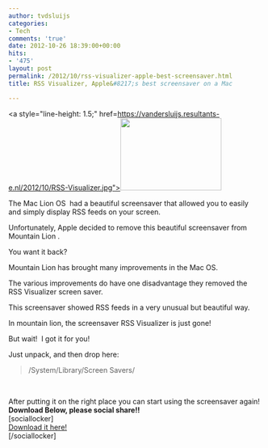 ```yaml
---
author: tvdsluijs
categories:
- Tech
comments: 'true'
date: 2012-10-26 18:39:00+00:00
hits:
- '475'
layout: post
permalink: /2012/10/rss-visualizer-apple-best-screensaver.html
title: RSS Visualizer, Apple&#8217;s best screensaver on a Mac

---
```

<a style="line-height: 1.5;" href=https://vandersluijs.resultants-e.nl/2012/10/RSS-Visualizer.jpg"><img src="https://vandersluijs.resultants-e.nl/2012/10/RSS-Visualizer-300x214.jpg" alt="" width="200" height="143" border="0" /></a>

The Mac Lion OS  had a beautiful screensaver that allowed you to easily and simply display RSS feeds on your screen.

Unfortunately, Apple decided to remove this beautiful screensaver from Mountain Lion .

You want it back?

<a name="more"></a>Mountain Lion has brought many improvements in the Mac OS.

The various improvements do have one disadvantage they removed the RSS Visualizer screen saver.

This screensaver showed RSS feeds in a very unusual but beautiful way.

In mountain lion, the screensaver RSS Visualizer is just gone!

But wait!  I got it for you!

Just unpack, and then drop here:

> /System/Library/Screen Savers/

&nbsp;

<div>
  After putting it on the right place you can start using the screensaver again!
</div>

<div>
</div>

<div>
  <strong>Download Below, please social share!!</strong>
</div>

<div>
  [sociallocker]
</div>

<div>
  <a href="https://s3-eu-west-1.amazonaws.com/cpn.iamboredsoiblog.eu/RSS+Visualizer.qtz.gz" target="_blank">Download it here!</a>
</div>

<div>
  [/sociallocker]<img style="line-height: 1.5;" src="https://www.paypalobjects.com/en_US/i/scr/pixel.gif" alt="" width="1" height="1" border="0" />
</div>